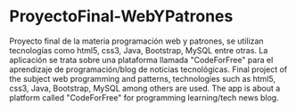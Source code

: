 # ProyectoFinal-WebYPatrones
Proyecto final de la materia programación web y patrones, se utilizan tecnologías como html5, css3, Java, Bootstrap, MySQL entre otras. La aplicación se trata sobre una plataforma llamada "CodeForFree" para el aprendizaje de programación/blog de noticias tecnológicas.
Final project of the subject web programming and patterns, technologies such as html5, css3, Java, Bootstrap, MySQL among others are used. The app is about a platform called "CodeForFree" for programming learning/tech news blog.
